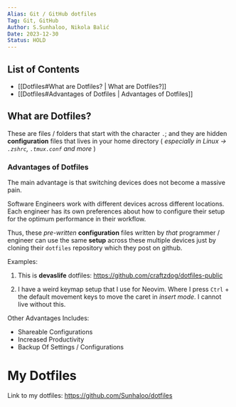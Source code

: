```yaml
---
Alias: Git / GitHub dotfiles
Tag: Git, GitHub
Author: S.Sunhaloo, Nikola Balić
Date: 2023-12-30
Status: HOLD
---
```


## List of Contents

- [[Dotfiles#What are Dotfiles? | What are Dotfiles?]]
- [[Dotfiles#Advantages of Dotfiles | Advantages of Dotfiles]]

## What are Dotfiles?

These are files / folders that start with the character `.`; and they are hidden **configuration** files that lives in your home directory ( *especially in Linux $\rightarrow$ `.zshrc`, `.tmux.conf` and more* )

### Advantages of Dotfiles

The main advantage is that switching devices does not become a massive pain.

Software Engineers work with different devices across different locations. Each engineer has its own preferences about how to configure their setup for the optimum performance in their workflow.

Thus, these *pre-written* **configuration** files written by *that* programmer / engineer can use the same **setup** across these multiple devices just by cloning their `dotfiles` repository which they post on github.

Examples:

1. This is **devaslife** dotfiles: https://github.com/craftzdog/dotfiles-public

2. I have a weird keymap setup that I use for Neovim. Where I press `Ctrl` + the default movement keys to move the caret in *insert mode*. I cannot live without this.

Other Advantages Includes:

- Shareable Configurations
- Increased Productivity
- Backup Of Settings / Configurations


# My Dotfiles

Link to my dotfiles: https://github.com/Sunhaloo/dotfiles